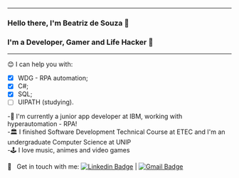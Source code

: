 ***
### Hello there, I'm Beatriz de Souza 🖖

### I'm a Developer, Gamer and Life Hacker  🚀
***

😊   I can help you with: </br>
- [x] WDG - RPA automation; </br>
- [x] C#; </br>
- [x] SQL; </br>
- [ ] UIPATH (studying). </br> 

-🏢 I'm currently a junior app developer at IBM, working with hyperautomation - RPA! </br>
-🏛️ I finished Software Development Technical Course at ETEC and I'm an undergraduate Computer Science at UNIP </br>
-🕹️ I love music, animes and video games <br/>

:email: &nbsp; Get in touch with me:
[![Linkedin Badge](https://img.shields.io/badge/-souzatrixie-blue?style=flat-square&logo=Linkedin&logoColor=white&link=https://www.linkedin.com/in/souzatrixie/)](https://www.linkedin.com/in/souzatrixie/) 
| 
[![Gmail Badge](https://img.shields.io/badge/-biamoreirasouza2612@hotmail.com-c14438?style=flat-square&logo=Gmail&logoColor=white&link=mailto:biamoreirasouza2612@hotmail.com)](mailto:biamoreirasouza6@gmail.com)

